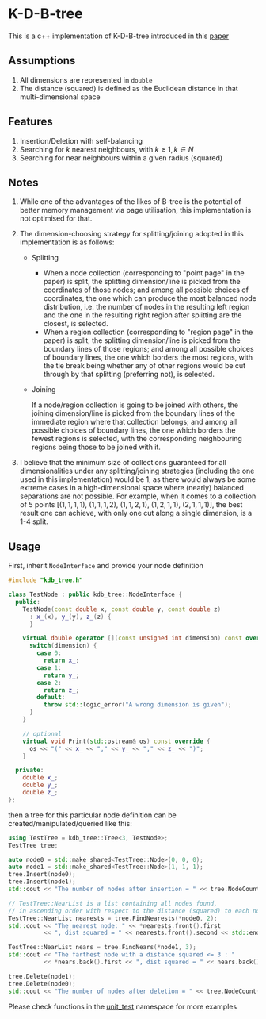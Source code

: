 # K-D-B-tree
This is a c++ implementation of K-D-B-tree introduced in this [paper](https://dl.acm.org/doi/pdf/10.1145/582318.582321)

## Assumptions
1. All dimensions are represented in `double`
2. The distance (squared) is defined as the Euclidean distance in that multi-dimensional space

## Features
1. Insertion/Deletion with self-balancing
2. Searching for $k$ nearest neighbours, with $k \ge 1, k \in N$
3. Searching for near neighbours within a given radius (squared)

## Notes
1. While one of the advantages of the likes of B-tree is the potential of better memory management via page utilisation, this implementation is not optimised for that.
2. The dimension-choosing strategy for splitting/joining adopted in this implementation is as follows:
   * Splitting
     - When a node collection (corresponding to "point page" in the paper) is split, the splitting dimension/line is picked from the coordinates of those nodes; and among all possible choices of coordinates, the one which can produce the most balanced node distribution, i.e. the number of nodes in the resulting left region and the one in the resulting right region after splitting are the closest, is selected.
     - When a region collection (corresponding to "region page" in the paper) is split, the splitting dimension/line is picked from the boundary lines of those regions; and among all possible choices of boundary lines, the one which borders the most regions, with the tie break being whether any of other regions would be cut through by that splitting (preferring not), is selected.
   * Joining
     
     If a node/region collection is going to be joined with others, the joining dimension/line is picked from the boundary lines of the immediate region where that collection belongs; and among all possible choices of boundary lines, the one which borders the fewest regions is selected, with the corresponding neighbouring regions being those to be joined with it.
     
3. I believe that the minimum size of collections guaranteed for all dimensionalities under any splitting/joining strategies (including the one used in this implementation) would be 1, as there would always be some extreme cases in a high-dimensional space where (nearly) balanced separations are not possible. For example, when it comes to a collection of 5 points $[(1, 1, 1, 1),\ (1, 1, 1, 2),\ (1, 1, 2, 1),\ (1, 2, 1, 1),\ (2, 1, 1, 1)]$, the best result one can achieve, with only one cut along a single dimension, is a 1-4 split.

## Usage
First, inherit `NodeInterface` and provide your node definition
```c++
#include "kdb_tree.h"

class TestNode : public kdb_tree::NodeInterface {
  public:
    TestNode(const double x, const double y, const double z)
      : x_(x), y_(y), z_(z) {
      }

    virtual double operator [](const unsigned int dimension) const override {
      switch(dimension) {
        case 0:
          return x_;
        case 1:
          return y_;
        case 2:
          return z_;
        default:
          throw std::logic_error("A wrong dimension is given");
      }
    }

    // optional
    virtual void Print(std::ostream& os) const override {
      os << "(" << x_ << "," << y_ << "," << z_ << ")";
    }

  private:
    double x_;
    double y_;
    double z_;
};
```
then a tree for this particular node definition can be created/manipulated/queried like this:
```c++
using TestTree = kdb_tree::Tree<3, TestNode>;
TestTree tree;

auto node0 = std::make_shared<TestTree::Node>(0, 0, 0);
auto node1 = std::make_shared<TestTree::Node>(1, 1, 1);
tree.Insert(node0);
tree.Insert(node1);
std::cout << "The number of nodes after insertion = " << tree.NodeCount() << std::endl;

// TestTree::NearList is a list containing all nodes found,
// in ascending order with respect to the distance (squared) to each node
TestTree::NearList nearests = tree.FindNearests(*node0, 2);
std::cout << "The nearest node: " << *nearests.front().first
          << ", dist squared = " << nearests.front().second << std::endl;

TestTree::NearList nears = tree.FindNears(*node1, 3);
std::cout << "The farthest node with a distance squared <= 3 : "
          << *nears.back().first << ", dist squared = " << nears.back().second << std::endl;

tree.Delete(node1);
tree.Delete(node0);
std::cout << "The number of nodes after deletion = " << tree.NodeCount() << std::endl;
```
Please check functions in the [unit_test](kdb_tree.cpp#L15) namespace for more examples
